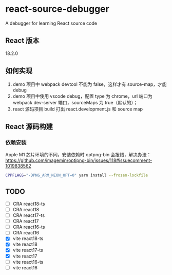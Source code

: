 # react-source-debugger

A debugger for learning React source code

## React 版本

18.2.0

## 如何实现

1. demo 项目中 webpack devtool 不能为 false，这样才有 source-map，才能 debug
2. demo 项目中使用 vscode debug，配置 type 为 chrome，url 端口为 webpack dev-server 端口，sourceMaps 为 true（默认的）；
3. react 源码项目 build 打出 react.development.js 和 source map

## React 源码构建

### 依赖安装

Apple M1 芯片环境的不同，安装依赖时 optpng-bin 会报错，解决办法：https://github.com/imagemin/optipng-bin/issues/118#issuecomment-1019838562

```sh
CPPFLAGS="-DPNG_ARM_NEON_OPT=0" yarn install --frozen-lockfile
```

## TODO

- [ ] CRA react18-ts
- [ ] CRA react18
- [ ] CRA react17-ts
- [ ] CRA react17
- [ ] CRA react16-ts
- [ ] CRA react16
- [x] vite react18-ts
- [x] vite react18
- [x] vite react17-ts
- [x] vite react17
- [ ] vite react16-ts
- [ ] vite react16
